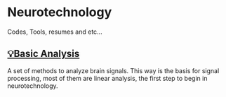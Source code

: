 # Neurotechnology

Codes, Tools, resumes and etc...


## [💡Basic Analysis](https://github.com/will-bc/Neurotechnology/tree/main/Basic_Analytics)

A set of methods to analyze brain signals. This way is the basis for signal processing, most of them are linear analysis, the first step to begin in neurotechnology.   
  
